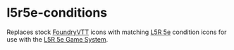 # l5r5e-conditions
Replaces stock [FoundryVTT](https://foundryvtt.com/) icons with matching [L5R 5e](https://www.fantasyflightgames.com/en/legend-of-the-five-rings-roleplaying-game/) condition icons for use with the [L5R 5e Game System](https://gitlab.com/teaml5r/l5r5e).



